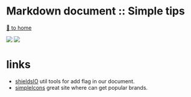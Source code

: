 # Markdown document :: Simple tips

[ :running: to home][link-home]

![](https://img.shields.io/badge/by-Alejandro.Fuentes-informational?style=flat&logoColor=white&color=cdcdcd)
![](https://img.shields.io/badge/tool-Markdown-informational?style=flat&logo=markdown&logoColor=white&color=000000)


# links

* [shieldsIO][link-shield] util tools for add flag in our document.
* [simpleIcons][link-simpleIcons] great site where can get popular brands.


<!-- links -->
[link-home]: ../../README.md
[link-shield]: https://shields.io/
[link-simpleIcons]: https://simpleicons.org/